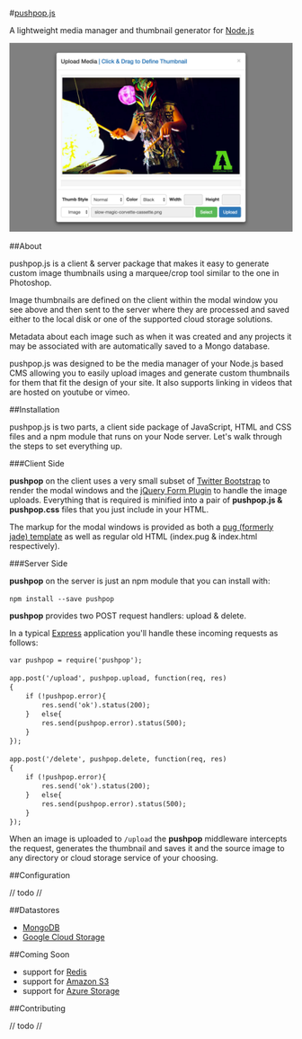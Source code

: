 #[pushpop.js](http://pushpop.herokuapp.com)

A lightweight media manager and thumbnail generator for [Node.js](https://nodejs.org)

![pushpop-modal](./readme.img/pushpop-modal.png?raw=true)

##About

pushpop.js is a client & server package that makes it easy to generate custom image thumbnails using a marquee/crop tool similar to the one in Photoshop.

Image thumbnails are defined on the client within the modal window you see above and then sent to the server where they are processed and saved either to the local disk or one of the supported cloud storage solutions.

Metadata about each image such as when it was created and any projects it may be associated with are automatically saved to a Mongo database.

pushpop.js was designed to be the media manager of your Node.js based CMS allowing you to easily upload images and generate custom thumbnails for them that fit the design of your site. It also supports linking in videos that are hosted on youtube or vimeo.

##Installation

pushpop.js is two parts, a client side package of JavaScript, HTML and CSS files and a npm module that runs on your Node server. Let's walk through the steps to set everything up.

###Client Side

**pushpop** on the client uses a very small subset of [Twitter Bootstrap](http://getbootstrap.com/) to render the modal windows and the [jQuery Form Plugin](http://malsup.com/jquery/form/) to handle the image uploads. Everything that is required is minified into a pair of **pushpop.js & pushpop.css** files that you just include in your HTML.

The markup for the modal windows is provided as both a [pug (formerly jade) template](https://github.com/pugjs/pug) as well as regular old HTML (index.pug & index.html respectively).

###Server Side

**pushpop** on the server is just an npm module that you can install with:

``npm install --save pushpop`` 

**pushpop** provides two POST request handlers: upload & delete. 

In a typical [Express](http://expressjs.com/) application you'll handle these incoming requests as follows:

	var pushpop = require('pushpop');

	app.post('/upload', pushpop.upload, function(req, res)
	{
		if (!pushpop.error){
			res.send('ok').status(200);
		}	else{
			res.send(pushpop.error).status(500);
		}
	});

	app.post('/delete', pushpop.delete, function(req, res)
	{
		if (!pushpop.error){
			res.send('ok').status(200);
		}	else{
			res.send(pushpop.error).status(500);
		}
	});

When an image is uploaded to ``/upload`` the **pushpop** middleware intercepts the request, generates the thumbnail and saves it and the source image to any directory or cloud storage service of your choosing.

##Configuration

// todo //

##Datastores

* [MongoDB](https://www.mongodb.org/)
* [Google Cloud Storage](cloud.google.com/storage)

##Coming Soon

* support for [Redis](http://redis.io/)
* support for [Amazon S3](http://aws.amazon.com/s3/)
* support for [Azure Storage](https://azure.microsoft.com/en-us/services/storage/)  

##Contributing

// todo //